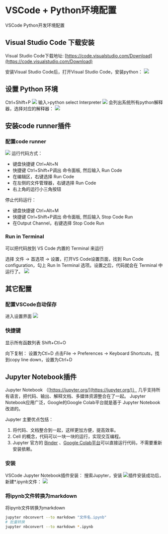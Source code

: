 # VSCode + Python环境配置
VSCode Python开发环境配置
<!--more-->
## Visual Studio Code 下载安装
Visual Studio Code下载地址: [https://code.visualstudio.com/Download](https://code.visualstudio.com/Download)

安装Visual Studio Code后，打开Visual Studio Code，安装python：
![](python-vscode-jupyter-notebook/vscode-python.png)
## 设置 Python 环境
Ctrl+Shift+P
![](python-vscode-jupyter-notebook/vscode-python2.png)
输入\>python select Interpreter
![](python-vscode-jupyter-notebook/vscode-python-interpreter.png)
会列出系统所有python解释器，选择对应的解释器：
![](python-vscode-jupyter-notebook/vscode-python-interpreter2.png)
## 安装code runner插件

### 配置code runner
![](python-vscode-jupyter-notebook/vscode-python-coderunner.png)
运行代码方式：
* 键盘快捷键 Ctrl+Alt+N
* 快捷键 Ctrl+Shift+P调出 命令面板, 然后输入 Run Code
* 在编辑区，右键选择 Run Code
* 在左侧的文件管理器，右键选择 Run Code
* 右上角的运行小三角按钮

停止代码运行：
* 键盘快捷键 Ctrl+Alt+M
* 快捷键 Ctrl+Shift+P调出 命令面板, 然后输入 Stop Code Run
* 在Output Channel，右键选择 Stop Code Run


### Run in Terminal
可以把代码放到 VS Code 内置的 Terminal 来运行

选择 文件 -> 首选项 -> 设置，打开VS Code设置页面，找到 Run Code configuration，勾上 Run In Terminal 选项。设置之后，代码就会在 Terminal 中运行了。
![](python-vscode-jupyter-notebook/vscode-python-terminal.png)

## 其它配置
### 配置VSCode自动保存
进入设置界面
![](python-vscode-jupyter-notebook/vscode-autosave.png)
### 快捷键
显示所有函数列表
Shift+Ctl+O

向下复制：
设置为Ctl+D
点击File -> Preferences -> Keyboard Shortcuts，找到copy line down，设置为Ctrl+D

## Jupyter Notebook插件
Jupyter Notebook （[https://jupyter.org/](https://jupyter.org/)）
几乎支持所有语言，把代码、输出、解释文档、多媒体资源整合在了一起。 Jupyter Notebook应用广泛，Google的Google Colab平台就是基于 Jupyter Notebook改进的。

Jupyter 主要优点包括：
1. 将代码、文档整合到一起，这样更加方便，提高效率。
2. Cell 的概念，代码可以一块一块的运行，实现交互编程。
3. Jupyter 官方的 [Binder](https://mybinder.readthedocs.io/en/latest/index.html) 、[Google Colab平台](https://colab.research.google.com/notebooks/welcome.ipynb)可以直接运行代码，不需要重新安装依赖。

### 安装

VSCode Jupyter Notebook插件安装：
搜索Jupyter，安装
![](python-vscode-jupyter-notebook/vscode-python-jupyter.png)插件安装成功后，新建\*.ipynb文件：
![](python-vscode-jupyter-notebook/vscode-python-ipynb.png)
### 将ipynb文件转换为markdown
将ipynb文件转换为markdown
```bash
jupyter nbconvert --to markdown "文件名.ipynb"
# 批量转换
jupyter nbconvert --to markdown *.ipynb 
```




